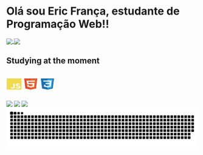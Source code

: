# Olá sou Eric França, estudante de Programação Web!!


<a href="https://github.com/EricFranca96/github-readme-stats">
  <img height=200 align="center" src="https://github-readme-stats.vercel.app/api?username=EricFranca96&show_icons=true&theme=dracula" />
</a>
<a href="https://github.com/EricFranca96/convoychat">
  <img height=200 align="center" src="https://github-readme-stats.vercel.app/api/top-langs?username=EricFranca96&layout=compact&langs_count=8&card_width=130&theme=dracula" />
</a>


## Studying at the moment
<div style="display: inline_block"><br>
  <img align="center" alt="Eric-Js" height="30" width="40" src="https://raw.githubusercontent.com/devicons/devicon/master/icons/javascript/javascript-plain.svg">
<!--   <img align="center" alt="Eric-Ts" height="30" width="40" src="https://raw.githubusercontent.com/devicons/devicon/master/icons/typescript/typescript-plain.svg"> -->
<!--   <img align="center" alt="Eric-React" height="30" width="40" src="https://raw.githubusercontent.com/devicons/devicon/master/icons/react/react-original.svg"> -->
  <img align="center" alt="Eric-HTML" height="30" width="40" src="https://raw.githubusercontent.com/devicons/devicon/master/icons/html5/html5-original.svg">
  <img align="center" alt="Eric-CSS" height="30" width="40" src="https://raw.githubusercontent.com/devicons/devicon/master/icons/css3/css3-original.svg">
</div>
  
  ##
 
<div> 
  <a href="https://instagram.com/ericfran_ca" target="_blank"><img src="https://img.shields.io/badge/-Instagram-%23E4405F?style=for-the-badge&logo=instagram&logoColor=white" target="_blank"></a>
  <a href = "ericprogramacao96@gmail.com"><img src="https://img.shields.io/badge/-Gmail-%23333?style=for-the-badge&logo=gmail&logoColor=white" target="_blank"></a>
  <a href="https://www.linkedin.com/in/eric-fran%C3%A7a-a7208b239/" target="_blank"><img src="https://img.shields.io/badge/-LinkedIn-%230077B5?style=for-the-badge&logo=linkedin&logoColor=white" target="_blank"></a> 
  
</div>

<picture align="center">
  <source media="(prefers-color-scheme: dark)" srcset="https://raw.githubusercontent.com/EricFranca96/EricFranca96/output/github-contribution-grid-snake-dark.svg">
  <source media="(prefers-color-scheme: light)" srcset="https://raw.githubusercontent.com/EricFranca96/EricFranca96/output/github-contribution-grid-snake-dark.svg">
  <img align="center" alt="github contribution grid snake animation" src="https://raw.githubusercontent.com/EricFranca96/EricFranca96/output/github-contribution-grid-snake.svg">
</picture>
